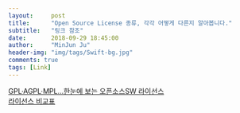 ```yaml
---
layout:     post
title:      "Open Source License 종류, 각각 어떻게 다른지 알아봅니다."
subtitle:   "링크 참조"
date:       2018-09-29 18:45:00
author:     "MinJun Ju"
header-img: "img/tags/Swift-bg.jpg"
comments: true 
tags: [Link]
---
```


[GPL·AGPL·MPL…한눈에 보는 오픈소스SW 라이선스](http://www.bloter.net/archives/209318)<br>
[라이선스 비교표](https://www.olis.or.kr/license/compareGuide.do)<br>